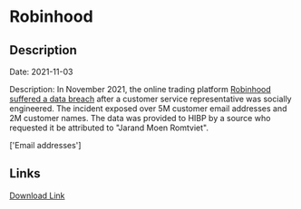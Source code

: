 # Robinhood

## Description

Date: 2021-11-03

Description:
In November 2021, the online trading platform <a href="https://techcrunch.com/2021/11/09/robinhood-data-breach/" target="_blank" rel="noopener">Robinhood suffered a data breach</a> after a customer service representative was socially engineered. The incident exposed over 5M customer email addresses and 2M customer names. The data was provided to HIBP by a source who requested it be attributed to &quot;Jarand Moen Romtviet&quot;.


['Email addresses']

## Links

[Download Link](https://link-to.net/1229997/518.3980123954287/dynamic/?r=aHR0cHM6Ly93d3cubWVkaWFmaXJlLmNvbS92aWV3L1pjTG1jYmRUZVQxbXJDTi9yb2Jpbmhvb2QuY29tL2ZpbGU=)